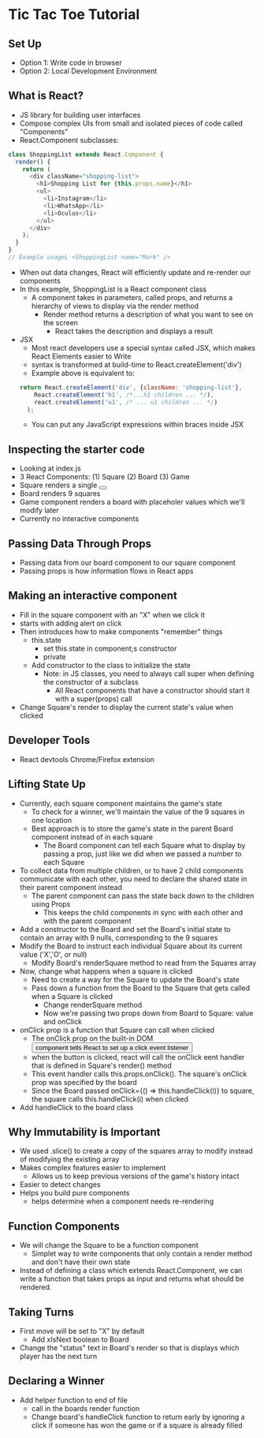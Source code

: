 # Tic Tac Toe Tutorial


## Set Up
* Option 1: Write code in browser
* Option 2: Local Development Environment

## What is React?
* JS library for building user interfaces
* Compose complex UIs from small and isolated pieces of code called "Components"
* React.Component subclasses:
```javascript
class ShoppingList extends React.Component {
  render() {
    return (
      <div className="shopping-list">
        <h1>Shopping List for {this.props.name}</h1>
        <ul>
          <li>Instagram</li>
          <li>WhatsApp</li>
          <li>Oculus</li>
        </ul>
      </div>        
    );
  }
}
// Example usageL <ShoppingList name="Mark" />
```
* When out data changes, React will efficiently update and re-render our components
* In this example, ShoppingList is a React component class
    * A component takes in parameters, called props, and returns a hierarchy of views to display via the render method
        * Render method returns a description of what you want to see on the screen
            * React takes the description and displays a result
* JSX
    * Most react developers use a special syntax called JSX, which makes React Elements easier to Write
    * <div /> syntax is transformed at build-time to React.createElement('div')
    * Example above is equivalent to:
    ```javascript
    return React.createElement('div', {className: 'shopping-list'},
        React.createElement('h1', /*...h1 children ... */),
        react.createElement('u1', /* ... u1 children ... */)
      );
    ```
    * You can put any JavaScript expressions within braces inside JSX


## Inspecting the starter code
* Looking at index.js
* 3 React Components:
    (1) Square
    (2) Board
    (3) Game
* Square renders a single <button>
* Board renders 9 squares
* Game component renders a board with placeholer values which we'll modify later
* Currently no interactive components

## Passing Data Through Props
* Passing data from our board component to our square component
* Passing props is how information flows in React apps

## Making an interactive component
* Fill in the square component with an "X"  when we click it
* starts with adding alert on click
* Then introduces how to make components "remember" things
    * this.state
        * set this.state in component;s constructor
        * private
    * Add constructor to the class to initialize the state
        * Note: in JS classes, you need to always call super when defining the constructor of a subclass
            * All React components that have a constructor should start it with a super(props) call
* Change Square's render to display the current state's value when clicked

## Developer Tools
* React devtools Chrome/Firefox extension

## Lifting State Up
* Currently, each square component maintains the game's state
    * To check for a winner, we'll maintain the value of the 9 squares in one location
    * Best approach is to store the game's state in the parent Board component instead of in each square
        * The Board component can tell each Square what to display by passing a prop, just like we did when we passed a number to each Square
* To collect data from multiple children, or to have 2 child components communicate with each other, you need to declare the shared state in their parent component instead
    * The parent component can pass the state back down to the children using Props  
        * This keeps the child components in sync with each other and with the parent component
* Add a constructor to the Board and set the Board's initial state to contain an array with 9 nulls, corresponding to the 9 squares
* Modify the Board to instruct each individual Square about its current value ('X','O', or null)
    * Modify Board's renderSquare method to read from the Squares array
* Now, change what happens when a square is clicked
    * Need to create a way for the Square to update the Board's state
    * Pass down a function from the Board to the Square that gets called when a Square is clicked
        * Change renderSquare method
        * Now we're passing two props down from Board to Square: value and onClick
* onClick prop is a function that Square can call when clicked
    * The onClick prop on the built-in DOM <button> component tells React to set up a click event listener
    * when the button is clicked, react will call the onClick eent handler that is defined in Square's render() method
    * This event handler calls this.props.onClick().  The square's onClick prop was specified by the board
    * Since the Board passed onClick={() => this.handleClick(i)} to square, the square calls this.handleClick(i) when clicked
* Add handleClick to the board class

## Why Immutability is Important
* We used .slice() to create a copy of the squares array to modify instead of modifying the existing array
* Makes complex features easier to implement
    * Allows us to keep previous versions of the game's history intact
* Easier to detect changes
* Helps you build pure components 
    * helps determine when a component needs re-rendering

## Function Components
* We will change the Square to be a function component
    * Simplet way to write components that only contain a render method and don't have their own state
* Instead of defining a class which extends React.Component, we can write a function that takes props as input and returns what should be rendered.  

## Taking Turns
* First move will be set to "X" by default
    * Add xIsNext boolean to Board
* Change the "status" text in Board's render so that is displays which player has the next turn

## Declaring a Winner
* Add helper function to end of file
    * call in the boards render function
    * Change board's handleClick function to return early by ignoring a click if someone has won the game or if a square is already filled
